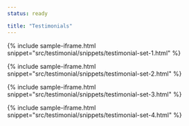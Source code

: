 ```yaml
---
status: ready

title: "Testimonials"
---
```


{% include sample-iframe.html snippet="src/testimonial/snippets/testimonial-set-1.html" %}

{% include sample-iframe.html snippet="src/testimonial/snippets/testimonial-set-2.html" %}

{% include sample-iframe.html snippet="src/testimonial/snippets/testimonial-set-3.html" %}

{% include sample-iframe.html snippet="src/testimonial/snippets/testimonial-set-4.html" %}
